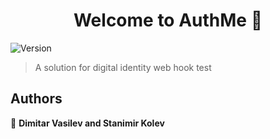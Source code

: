 <h1 align="center">Welcome to AuthMe 👋</h1>
<p>
  <img alt="Version" src="https://img.shields.io/badge/version-1.0-blue.svg?cacheSeconds=2592000" />
</p>

> A solution for digital identity
> web hook test

## Authors

👤 **Dimitar Vasilev and Stanimir Kolev**
